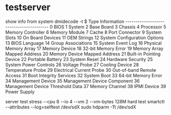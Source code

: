 # testserver
show info from system
dmidecode -t $ 
		Type   Information
		----------------------------------------
          0		BIOS
          1		System
          2		Base Board
          3		Chassis
          4		Processor
          5		Memory Controller
          6		Memory Module
          7		Cache
          8		Port Connector
          9		System Slots
         10		On Board Devices
         11		OEM Strings
         12		System Configuration Options
         13		BIOS Language
         14		Group Associations
         15		System Event Log
         16		Physical Memory Array
         17		Memory Device
         18		32-bit Memory Error
         19		Memory Array Mapped Address
         20		Memory Device Mapped Address
         21		Built-in Pointing Device
         22		Portable Battery
         23		System Reset
         24		Hardware Security
         25		System Power Controls
         26		Voltage Probe
         27		Cooling Device
         28		Temperature Probe
         29		Electrical Current Probe
         30		Out-of-band Remote Access
         31		Boot Integrity Services
         32		System Boot
         33		64-bit Memory Error
         34		Management Device
         35		Management Device Component
         36		Management Device Threshold Data
         37		Memory Channel
         38		IPMI Device
         39		Power Supply




  server test 
  stress --cpu 8 --io 4 --vm 2  --vm-bytes 128M
  hard test
  smartctl --attributes --log=selftest /dev/sdX
  sudo hdparm -Tt /dev/sdX
  
